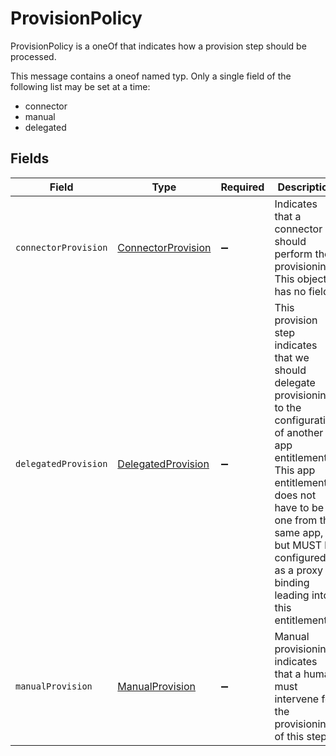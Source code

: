 # ProvisionPolicy

ProvisionPolicy is a oneOf that indicates how a provision step should be processed.

This message contains a oneof named typ. Only a single field of the following list may be set at a time:
  - connector
  - manual
  - delegated



## Fields

| Field                                                                                                                                                                                                                                                        | Type                                                                                                                                                                                                                                                         | Required                                                                                                                                                                                                                                                     | Description                                                                                                                                                                                                                                                  |
| ------------------------------------------------------------------------------------------------------------------------------------------------------------------------------------------------------------------------------------------------------------ | ------------------------------------------------------------------------------------------------------------------------------------------------------------------------------------------------------------------------------------------------------------ | ------------------------------------------------------------------------------------------------------------------------------------------------------------------------------------------------------------------------------------------------------------ | ------------------------------------------------------------------------------------------------------------------------------------------------------------------------------------------------------------------------------------------------------------ |
| `connectorProvision`                                                                                                                                                                                                                                         | [ConnectorProvision](../../models/shared/connectorprovision.md)                                                                                                                                                                                              | :heavy_minus_sign:                                                                                                                                                                                                                                           | Indicates that a connector should perform the provisioning. This object has no fields.                                                                                                                                                                       |
| `delegatedProvision`                                                                                                                                                                                                                                         | [DelegatedProvision](../../models/shared/delegatedprovision.md)                                                                                                                                                                                              | :heavy_minus_sign:                                                                                                                                                                                                                                           | This provision step indicates that we should delegate provisioning to the configuration of another app entitlement. This app entitlement does not have to be one from the same app, but MUST be configured as a proxy binding leading into this entitlement. |
| `manualProvision`                                                                                                                                                                                                                                            | [ManualProvision](../../models/shared/manualprovision.md)                                                                                                                                                                                                    | :heavy_minus_sign:                                                                                                                                                                                                                                           | Manual provisioning indicates that a human must intervene for the provisioning of this step.                                                                                                                                                                 |